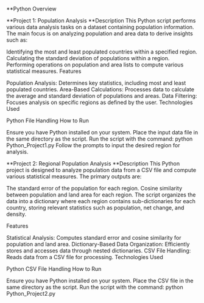 **Python Overview

**Project 1: Population Analysis
**Description This Python script performs various data analysis tasks on a dataset containing population information. The main focus is on analyzing population and area data to derive insights such as:

Identifying the most and least populated countries within a specified region.
Calculating the standard deviation of populations within a region.
Performing operations on population and area lists to compute various statistical measures.
Features

Population Analysis: Determines key statistics, including most and least populated countries.
Area-Based Calculations: Processes data to calculate the average and standard deviation of populations and areas.
Data Filtering: Focuses analysis on specific regions as defined by the user.
Technologies Used

Python
File Handling
How to Run

Ensure you have Python installed on your system.
Place the input data file in the same directory as the script.
Run the script with the command: python Python_Project1.py
Follow the prompts to input the desired region for analysis.

**Project 2: Regional Population Analysis
**Description This Python project is designed to analyze population data from a CSV file and compute various statistical measures. The primary outputs are:

The standard error of the population for each region.
Cosine similarity between population and land area for each region.
The script organizes the data into a dictionary where each region contains sub-dictionaries for each country, storing relevant statistics such as population, net change, and density.

Features

Statistical Analysis: Computes standard error and cosine similarity for population and land area.
Dictionary-Based Data Organization: Efficiently stores and accesses data through nested dictionaries.
CSV File Handling: Reads data from a CSV file for processing.
Technologies Used

Python
CSV File Handling
How to Run

Ensure you have Python installed on your system.
Place the CSV file in the same directory as the script.
Run the script with the command: python Python_Project2.py
